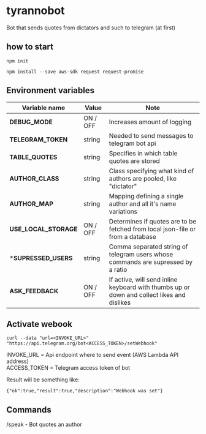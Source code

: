 # tyrannobot
Bot that sends quotes from dictators and such to telegram (at first)

## how to start

```
npm init
```

```
npm install --save aws-sdk request request-promise
```
## Environment variables

Variable name | Value | Note
--- | --- | ---
**DEBUG_MODE** | ON / OFF | Increases amount of logging
**TELEGRAM_TOKEN** | string | Needed to send messages to telegram bot api
**TABLE_QUOTES** | string | Specifies in which table quotes are stored
**AUTHOR_CLASS** | string | Class specifying what kind of authors are pooled, like "dictator"
**AUTHOR_MAP** | string | Mapping defining a single author and all it's name variations
**USE_LOCAL_STORAGE** | ON / OFF | Determines if quotes are to be fetched from local json-file or from a database
***SUPRESSED_USERS** | string | Comma separated string of telegram users whose commands are supressed by a ratio
**ASK_FEEDBACK** | ON / OFF | If active, will send inline keyboard with thumbs up or down and collect likes and dislikes

## Activate webook

```
curl --data "url=<INVOKE_URL>" "https://api.telegram.org/bot<ACCESS_TOKEN>/setWebhook"
```

INVOKE_URL = Api endpoint where to send event (AWS Lambda API address)<br />
ACCESS_TOKEN = Telegram access token of bot

Result will be something like:

```
{"ok":true,"result":true,"description":"Webhook was set"}
```

## Commands

/speak - Bot quotes an author